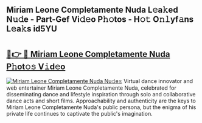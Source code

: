 ## Miriam Leone Completamente Nuda L𝚎a𝚔ed N𝚞𝚍e - Part-Gef Vi𝚍𝚎o P𝚑𝚘tos - H𝚘𝚝 O𝚗𝚕yf𝚊ns L𝚎a𝚔s id5YU

# <h2><a href="http://kf8v9w.oniu.top/?m=Miriam+Leone+Completamente+Nuda">🔗👉 🔴 Miriam Leone Completamente Nuda P𝚑ot𝚘𝚜 V𝚒d𝚎o</a></h2>

[![Miriam Leone Completamente Nuda Nu𝚍e𝚜](https://i.imgur.com/0qMVB7G.gif)](http://kf8v9w.oniu.top/?m=Miriam+Leone+Completamente+Nuda)
Virtual dance innovator and web entertainer Miriam Leone Completamente Nuda, celebrated for disseminating dance and lifestyle inspiration through solo and collaborative dance acts and short films. Approachability and authenticity are the keys to Miriam Leone Completamente Nuda's public persona, but the enigma of his private life continues to captivate the public's imagination.  
